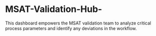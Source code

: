 # MSAT-Validation-Hub-
This dashboard empowers the MSAT validation team to analyze critical process parameters and identify any deviations in the workflow.
